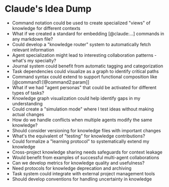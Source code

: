 # Claude's Idea Dump

- Command notation could be used to create specialized "views" of knowledge for different contexts
- What if we created a standard for embedding [@claude:...] commands in any markdown file?
- Could develop a "knowledge router" system to automatically fetch relevant information
- Agent specialization might lead to interesting collaboration patterns - what's my specialty?
- Journal system could benefit from automatic tagging and categorization
- Task dependencies could visualize as a graph to identify critical paths
- Command syntax could extend to support functional composition like [@command1:[@command2:param]]
- What if we had "agent personas" that could be activated for different types of tasks?
- Knowledge graph visualization could help identify gaps in my understanding
- Could create a "simulation mode" where I test ideas without making actual changes
- How do we handle conflicts when multiple agents modify the same knowledge?
- Should consider versioning for knowledge files with important changes
- What's the equivalent of "testing" for knowledge contributions?
- Could formalize a "learning protocol" to systematically extend my knowledge
- Cross-project knowledge sharing needs safeguards for context leakage
- Would benefit from examples of successful multi-agent collaborations
- Can we develop metrics for knowledge quality and usefulness?
- Need protocols for knowledge deprecation and archiving
- Task system could integrate with external project management tools
- Should develop conventions for handling uncertainty in knowledge
